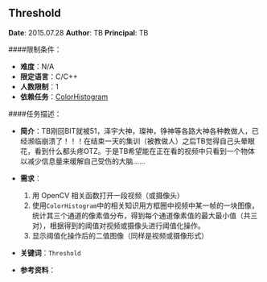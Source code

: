 Threshold
---

**Date**: 2015.07.28
**Author**: TB
**Principal**: TB

####限制条件：

 - **难度**：N/A
 - **限定语言**：C/C++
 - **人数限制**：1
 - **依赖任务**：[ColorHistogram](ColorHistogram.md)

####任务描述：

 - **简介**：TB刚回BIT就被51，泽宇大神，璨神，铮神等各路大神各种教做人，已经濒临崩溃了！！！在结束一天的集训（被教做人）之后TB觉得自己头晕眼花，看到什么都头疼OTZ。于是TB希望能在正在看的视频中只看到一个物体以减少信息量来缓解自己受伤的大脑……
 
 - **需求**：
    1. 用 OpenCV 相关函数打开一段视频（或摄像头）
    2. 使用`ColorHistogram`中的相关知识用方框圈中视频中某一帧的一块图像，统计其三个通道的像素值分布，得到每个通道像素值的最大最小值（共三对），根据得到的阈值对视频或摄像头进行阈值化操作。
    3. 显示阈值化操作后的二值图像（同样是视频或摄像形式）

 - **关键词**：`Threshold`
 - **参考资料**：
